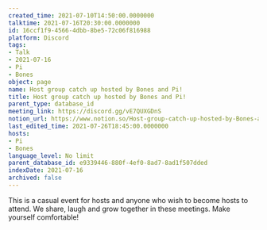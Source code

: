 ```yaml
---
created_time: 2021-07-10T14:50:00.0000000
talktime: 2021-07-16T20:30:00.0000000
id: 16ccf1f9-4566-4dbb-8be5-72c06f816988
platform: Discord
tags:
- Talk
- 2021-07-16
- Pi
- Bones
object: page
name: Host group catch up hosted by Bones and Pi!
title: Host group catch up hosted by Bones and Pi!
parent_type: database_id
meeting_link: https://discord.gg/vE7QUXGDnS
notion_url: https://www.notion.so/Host-group-catch-up-hosted-by-Bones-and-Pi-16ccf1f945664dbb8be572c06f816988
last_edited_time: 2021-07-26T18:45:00.0000000
hosts:
- Pi
- Bones
language_level: No limit
parent_database_id: e9339446-880f-4ef0-8ad7-8ad1f507dded
indexDate: 2021-07-16
archived: false
---
```


This is a casual event for hosts and anyone who wish to become hosts to attend.  We share, laugh and grow together in these meetings.  Make yourself comfortable!






